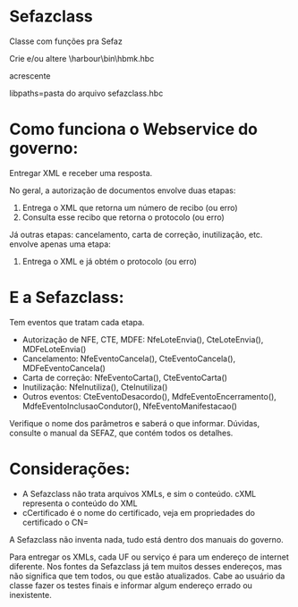 # Sefazclass

Classe com funções pra Sefaz

Crie e/ou altere \harbour\bin\hbmk.hbc

acrescente

libpaths=pasta do arquivo sefazclass.hbc


# Como funciona o Webservice do governo:

Entregar XML e receber uma resposta.

No geral, a autorização de documentos envolve duas etapas:

1. Entrega o XML que retorna um número de recibo (ou erro)
2. Consulta esse recibo que retorna o protocolo (ou erro)

Já outras etapas: cancelamento, carta de correção, inutilização, etc. envolve apenas uma etapa:

1. Entrega o XML e já obtém o protocolo (ou erro)

# E a Sefazclass:

Tem eventos que tratam cada etapa.

- Autorização de NFE, CTE, MDFE: NfeLoteEnvia(), CteLoteEnvia(), MDFeLoteEnvia()
- Cancelamento:  NfeEventoCancela(), CteEventoCancela(), MDFeEventoCancela()
- Carta de correção: NfeEventoCarta(), CteEventoCarta()
- Inutilização: NfeInutiliza(), CteInutiliza()
- Outros eventos: CteEventoDesacordo(), MdfeEventoEncerramento(), MdfeEventoInclusaoCondutor(), NfeEventoManifestacao()

Verifique o nome dos parâmetros e saberá o que informar.
Dúvidas, consulte o manual da SEFAZ, que contém todos os detalhes.

# Considerações:

- A Sefazclass não trata arquivos XMLs, e sim o conteúdo. cXML representa o conteúdo do XML
- cCertificado é o nome do certificado, veja em propriedades do certificado o CN=

A Sefazclass não inventa nada, tudo está dentro dos manuais do governo.

Para entregar os XMLs, cada UF ou serviço é para um endereço de internet diferente.
Nos fontes da Sefazclass já tem muitos desses endereços, mas não significa que tem todos, ou que estão atualizados.
Cabe ao usuário da classe fazer os testes finais e informar algum endereço errado ou inexistente.
